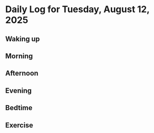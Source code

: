 # Daily Log for Tuesday, August 12, 2025

## Waking up

## Morning

## Afternoon

## Evening

## Bedtime

## Exercise
